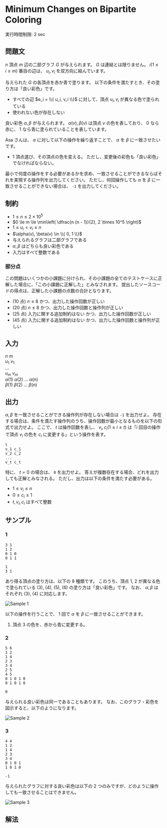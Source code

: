 # Minimum Changes on Bipartite Coloring

実行時間制限: 2 sec

## 問題文

$n$ 頂点 $m$ 辺の二部グラフ $G$ が与えられます。 $G$ は連結とは限りません。
$i (1 \le i \le m)$ 番目の辺は、 $u_i, v_i$ を双方向に結んでいます。

与えられた $G$ の各頂点を赤か青で塗ります。
以下の条件を満たすとき、その塗り方は「良い彩色」です。

- すべての辺 $e_i = \\{ u_i, v_i \\}$ に対して、頂点 $u_i, v_i$ が異なる色で塗られている
- 使われない色が存在しない

良い彩色 $\alpha, \beta$ が与えられます。
$\alpha(v), \beta(v)$ は頂点 $v$ の色を表しており、 0 なら赤に、 1 なら青に塗られていることを表しています。

Asa さんは、 $\alpha$ に対して以下の操作を繰り返すことで、 $\alpha$ を $\beta$ に一致させたいです。

- 1 頂点選び、その頂点の色を変える。 ただし、変更後の彩色も「良い彩色」でなければならない。

最小で何度の操作をする必要があるかを求め、一致させることができるならばそれを実現する操作列を出力してください。
ただし、何回操作しても $\alpha$ を $\beta$ に一致させることができない場合は、 `-1` を出力してください。

## 制約

- $1 \le n \le 2 \times 10^5$
- $0 \le m \le \min\left( \dfrac{n (n - 1)}{2}, 2 \times 10^5 \right)$
- $1 \le u_i < v_i \le n$
- $\alpha(v), \beta(v) \in \\{ 0, 1 \\}$
- 与えられるグラフは二部グラフである
- $\alpha, \beta$ はどちらも良い彩色である
- 入力はすべて整数である

### 部分点

この問題はいくつかの小課題に分けられ、その小課題の全てのテストケースに正解した場合に、「この小課題に正解した」とみなされます。
提出したソースコードの得点は、正解した小課題の点数の合計となります。

- (10 点) $n \le 8$ かつ、出力した操作回数が正しい
- (20 点) $n \le 8$ かつ、出力した操作回数と操作列が正しい
- (25 点) 入力に関する追加制約はない かつ、出力した操作回数が正しい
- (45 点) 入力に関する追加制約はない かつ、出力した操作回数と操作列が正しい

## 入力

$n$ $m$ <br>
$u_1$ $v_1$ <br>
... <br>
$u_m$ $v_m$ <br>
$\alpha(1)$ $\alpha(2)$ ... $\alpha(n)$ <br>
$\beta(1)$ $\beta(2)$ ... $\beta(n)$ <br>

## 出力

$\alpha, \beta$ を一致させることができる操作列が存在しない場合は `-1` を出力せよ。
存在する場合は、条件を満たす操作列のうち、操作回数が最小となるものを以下の形式で出力せよ。
ここで、 $t$ は操作回数を表し、 $v_i, c_i (1 \le i \le t)$ は「$i$ 回目の操作で頂点 $v_i$ の色を $c_i$ に変更する」という操作を表す。

```text
t
v_1 c_1
v_2 c_2
...
v_t c_t
```

特に、 $t = 0$ の場合は、 `0` を出力せよ。
答えが複数存在する場合、どれを出力しても正解とみなされる。
ただし、出力は以下の条件を満たす必要がある。

- $1 \le v_i \le n$
- $0 \le c_i \le 1$
- $t, v_i, c_i$ はすべて整数

## サンプル

### 1

```text
3 1
1 2
0 1 0
0 1 1
```

```text
1
3 1
```

あり得る頂点の塗り方は、以下の 8 種類です。
このうち、頂点 1, 2 が異なる色で塗られている (3), (4), (5), (6) の塗り方は「良い彩色」です。
なお、 $\alpha, \beta$ はそれぞれ (3), (4) に対応します。

![Sample 1](https://a01sa01to.com/images/cms/2024/08/maximum-cup-2024-img/coloring/sample1.svg)

以下の操作を行うことで、 1 回で $\alpha$ を $\beta$ に一致させることができます。

1. 頂点 3 の色を、赤から青に変更する。

### 2

```text
5 6
1 2
1 4
2 3
3 4
2 5
4 5
0 1 0 1 0
0 1 0 1 0
```

```text
0
```

与えられる良い彩色は同一であることもあります。
なお、このグラフ・彩色を図示すると、以下のようになります。

![Sample 2](https://a01sa01to.com/images/cms/2024/08/maximum-cup-2024-img/coloring/sample2.svg)

### 3

```text
4 4
1 2
1 4
2 3
3 4
0 1 0 1
1 0 1 0
```

```text
-1
```

与えられたグラフに対する良い彩色は以下の 2 つのみですが、どのように操作しても一致させることはできません。

![Sample 3](https://a01sa01to.com/images/cms/2024/08/maximum-cup-2024-img/coloring/sample3.svg)

## 解法
